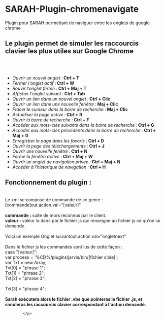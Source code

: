 # SARAH-Plugin-chromenavigate
Plugin pour SARAH permettant de naviguer entre les onglets de google chrome

<p>
<h2>Le plugin permet de simuler les raccourcis clavier les plus utiles sur Google Chrome</h2><br/>
			<br/>
			<ul>
				<li><i>Ouvrir un nouvel onglet :</i><b> Ctrl + T </b></li>
				<li><i>Fermer l'onglet actif :</i><b>  Ctrl + W </b></li>
				<li><i>Rouvir l'onglet fermé :</i><b>  Ctrl + Maj + T </b></li>
				<li><i>Afficher l'onglet suivant :</i><b>  Ctrl + Tab </b></li>
				<li><i>Ouvrir un lien dans un nouvel onglet :</i><b>  Ctrl + Clic </b></li>
				<li><i>Ouvrir un lien dans une nouvelle fenêtre :</i><b>  Maj + Clic </b></li>
				<li><i>Placer le curseur dans la barre de recherche :</i><b>  Maj + Clic </b></li>
				<li><i>Actualiser la page active :</i><b>  Ctrl + R </b></li>
				<li><i>Ouvrir la barre de recherche :</i><b>  Ctrl + F </b></li>
				<li><i>Accéder aux mots-clés suivants dans la barre de recherche :</i><b>  Ctrl + G </b></li>
				<li><i>Accéder aux mots-clés précédents dans la barre de recherche :</i><b>  Ctrl + Maj + G </b></li>
				<li><i>Enregistrer la page dans les favoris :</i><b>  Ctrl + D </b></li>
				<li><i>Ouvrir la page des téléchargements :</i><b>  Ctrl + J </b></li>
				<li><i>Ouvrir une nouvelle fenêtre :</i><b>  Ctrl + N </b></li>
				<li><i>Fermé la fenêtre active :</i><b>  Ctrl + Maj + W </b></li>
				<li><i>Ouvrir un onglet de navigation privée :</i><b>  Ctrl + Maj + N </b></li>
				<li><i>Accéder à l'historique de navigation :</i><b>  Ctrl + H </b></li>
			</ul>	
	<h2>Fonctionnement du plugin :</h2></br>
      		Le xml se compose de commande de ce genre :</br>
      			<item>[commande]<tag>out.action.val="[valeur]"</tag></item></br>
	<br/>
			<b>commande :</b> suite de mors reconnus par le client.</br>
			<b>valeur :</b> valeur lu dans par le fichier js qui renseigne au fichier js ce qu'on lui demande.</br>
			<br/>
			Voiçi un exemple
			<item>Onglet suivant<tag>out.action.val="ongletnext"</tag></item></br>
			<br/>
			Dans le fichier js les commandes sont lus de cette façon :</br>
      			case "[valeur]":<br/>
			var process = '%CD%/plugins/jarvis/bin/[fichier cible]';<br/>
			var Txt = new Array;</br>
			Txt[0] = "phrase 1";</br>
			Txt[1] = "phrase 2";</br>
			Txt[2] = "phrase 3";</br></br>
			Txt[3] = "phrase 4";</br>
			<br/>			
			<b>Sarah exécutera alors le fichier .vbs que pointeras le fichier .js, et simuleras les raccourcis clavier correspondant à l'action demandé.</b></br>
			
      		</p>
